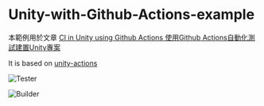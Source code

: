 # Unity-with-Github-Actions-example
本範例用於文章 [CI in Unity using Github Actions 使用Github Actions自動化測試建置Unity專案](https://qwe321qwe321qwe321.github.io/2020/02/26/CI-in-Unity-using-GithubAction/)

It is based on [unity-actions](https://github.com/webbertakken/unity-actions)

![Tester](https://github.com/qwe321qwe321qwe321/GithubActionTest/workflows/Tester/badge.svg?branch=master)

![Builder](https://github.com/qwe321qwe321qwe321/GithubActionTest/workflows/Builder/badge.svg?branch=master)

